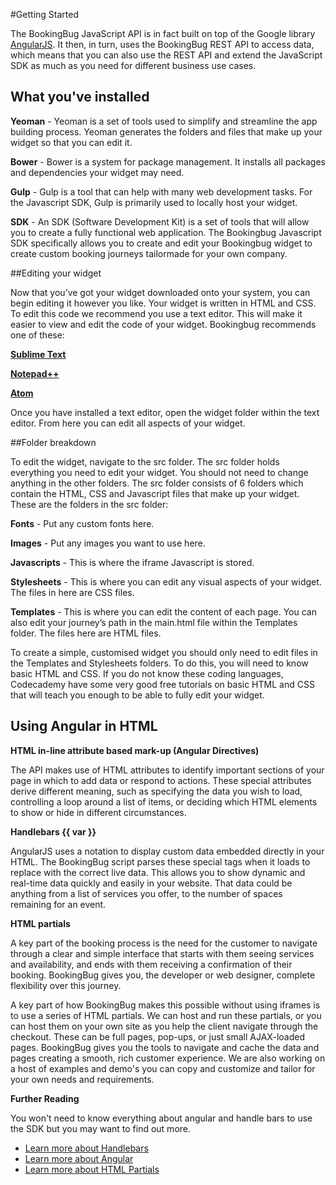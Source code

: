 #Getting Started

The BookingBug JavaScript API is in fact built on top of the Google library [AngularJS](https://angularjs.org/).
It then, in turn, uses the BookingBug REST API to access data, which means that you can also use the REST API and extend the JavaScript SDK as much as you need for different business use cases.

## What you've installed

**Yeoman** - Yeoman is a set of tools used to simplify and streamline the app building process. Yeoman generates the folders and files that make up your widget so that you can edit it.

**Bower** - Bower is a system for package management. It installs all packages and dependencies your widget may need.

**Gulp** - Gulp is a tool that can help with many web development tasks. For the Javascript SDK, Gulp is primarily used to locally host your widget.

**SDK** - An SDK (Software Development Kit) is a set of tools that will allow you to create a fully functional web application. The Bookingbug Javascript SDK specifically allows you to create and edit your Bookingbug widget to create custom booking journeys tailormade for your own company.

##Editing your widget

Now that you’ve got your widget downloaded onto your system, you can begin editing it however you like. Your widget is written in HTML and CSS. To edit this code we recommend you use a text editor. This will make it easier to view and edit the code of your widget. Bookingbug recommends one of these:

**[Sublime Text](https://www.sublimetext.com/)**

**[Notepad++](https://notepad-plus-plus.org/)**

**[Atom](https://atom.io/)**


Once you have installed a text editor, open the widget folder within the text editor. From here you can edit all aspects of your widget.

##Folder breakdown

To edit the widget, navigate to the src folder. The src folder holds everything you need to edit your widget. You should not need to change anything in the other folders. The src folder consists of 6 folders which contain the HTML, CSS and Javascript files that make up your widget. These are the folders in the src folder:

**Fonts** - Put any custom fonts here.

**Images** - Put any images you want to use here.

**Javascripts** - This is where the iframe Javascript is stored.

**Stylesheets** - This is where you can edit any visual aspects of your widget. The files in here are CSS files.

**Templates** - This is where you can edit the content of each page. You can also edit your journey’s path in the main.html file within the Templates folder. The files here are HTML files.

To create a simple, customised widget you should only need to edit files in the Templates and Stylesheets folders. To do this, you will need to know basic HTML and CSS. If you do not know these coding languages, Codecademy have some very good free tutorials on basic HTML and CSS that will teach you enough to be able to fully edit your widget.


## Using Angular in HTML

**HTML in-line attribute based mark-up (Angular Directives)**

The API makes use of HTML attributes to identify important sections of your page in which to add data or respond to actions. These special attributes derive different meaning, such as specifying the data you wish to load, controlling a loop around a list of items, or deciding which HTML elements to show or hide in different circumstances.

**Handlebars {{ var }}**

AngularJS uses a notation to display custom data embedded directly in your HTML. The BookingBug script parses these special tags when it loads to replace with the correct live data. This allows you to show dynamic and real-time data quickly and easily in your website. That data could be anything from a list of services you offer, to the number of spaces remaining for an event.

**HTML partials**

A key part of the booking process is the need for the customer to navigate through a clear and simple interface that starts with them seeing services and availability, and ends with them receiving a confirmation of their booking. BookingBug gives you, the developer or web designer, complete flexibility over this journey.

A key part of how BookingBug makes this possible without using iframes is to use a series of HTML partials. We can host and run these partials, or you can host them on your own site as you help the client navigate through the checkout. These can be full pages, pop-ups, or just small AJAX-loaded pages. BookingBug gives you the tools to navigate and cache the data and pages creating a smooth, rich customer experience. We are also working on a host of examples and demo's you can copy and customize and tailor for your own needs and requirements.

**Further Reading**

You won't need to know everything about angular and handle bars to use the SDK but you may want to find out more.

- [Learn more about Handlebars](http://code.tutsplus.com/tutorials/an-introduction-to-handlebars--net-27761)
- [Learn more about Angular](https://www.codecademy.com/learn/learn-angularjs)
- [Learn more about HTML Partials](http://handlebarsjs.com/partials.html)
